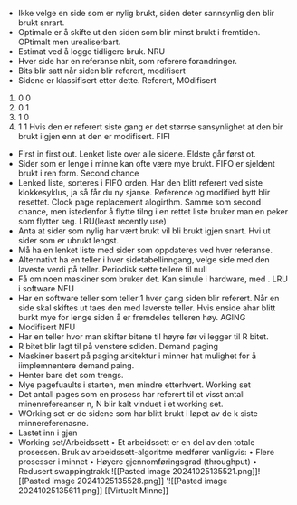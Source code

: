 - Ikke velge en side som er nylig brukt, siden deter sannsynlig den blir brukt snrart.
- Optimale er å skifte ut den siden som blir minst brukt i fremtiden. OPtimalt men urealiserbart.
- Estimat ved å logge tidligere bruk.
NRU
- Hver side har en referanse nbit, som referere forandringer.
- Bits blir satt når siden blir referert, modifisert
- Sidene er klassifisert etter dette.
Referert, MOdifisert
1. 0 0
2. 0 1
3. 1 0
4. 1 1
Hvis den er referert siste gang er det størrse sansynlighet at den bir brukt iigjen enn at den er modifisert.
FIFI
- First in first out. Lenket liste over alle sidene. Eldste går først ot.
- Sider som er lenge i minne kan ofte være mye brukt. FIFO er sjeldent brukt i ren form.
Second chance
- Lenked liste, sorteres i FIFO orden. Har den blitt referert ved siste klokkesyklus, ja så får du ny sjanse. Reference og modified bytt blir resettet.
Clock page replacement alogirthm.
Samme som second chance, men istedenfor å flytte tilng i en rettet liste bruker man en peker som flytter seg. 
LRU(least recently use)
- Anta at sider som nylig har vært brukt vil bli brukt igjen snart. Hvi ut sider som er ubrukt lengst.
- Må ha en lenket liste med sider som oppdateres ved hver referanse.
- Alternativt ha en teller i hver sidetabellinngang, velge side med den laveste verdi på teller. Periodisk sette tellere til null
- Få om noen maskiner som bruker det.
Kan simule i hardware, med .
LRU i software
NFU
- Har en software teller som teller 1 hver gang siden blir referert. Når en side skal skiftes ut taes den med laverste teller. Hvis enside ahar blitt burkt mye for lenge siden å er fremdeles telleren høy. 
AGING
- Modifisert NFU
- Har en teller hvor man skifter bitene til høyre før vi legger til R bitet.
- R bitet blir lagt til på venstere sdiden. 
Demand paging
- Maskiner basert på paging arkitektur i minner hat mulighet for å iimplemnentere demand paing.
- Henter bare det som trengs.
- Mye pagefuaults i starten, men mindre etterhvert.
Working set
- Det antall pages som en prosess har referert til et visst antall minenrefereanser n, N blir kalt vinduet i et working set.
- WOrking set er de sidene som har blitt brukt i løpet av de k siste minnereferenasne.
- Lastet inn i gjen
- Working set/Arbeidssett
• Et arbeidssett er en del av den totale
prosessen. Bruk av arbeidssett-algoritme
medfører vanligvis:
• Flere prosesser i minnet
• Høyere gjennomføringsgrad (throughput)
• Redusert swappingtrakk
![[Pasted image 20241025135521.png]]![[Pasted image 20241025135528.png]]
'![[Pasted image 20241025135611.png]]
[[Virtuelt Minne]]
